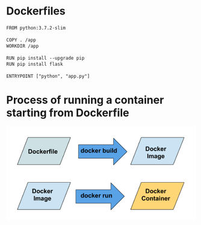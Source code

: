 

<h1>Dockerfiles</h1>

```
FROM python:3.7.2-slim

COPY . /app
WORKDIR /app

RUN pip install --upgrade pip
RUN pip install flask

ENTRYPOINT ["python", "app.py"]
```

<h1>Process of running a container starting from Dockerfile</h1>

![Create app](../resources/images/image13.png "Create app")
